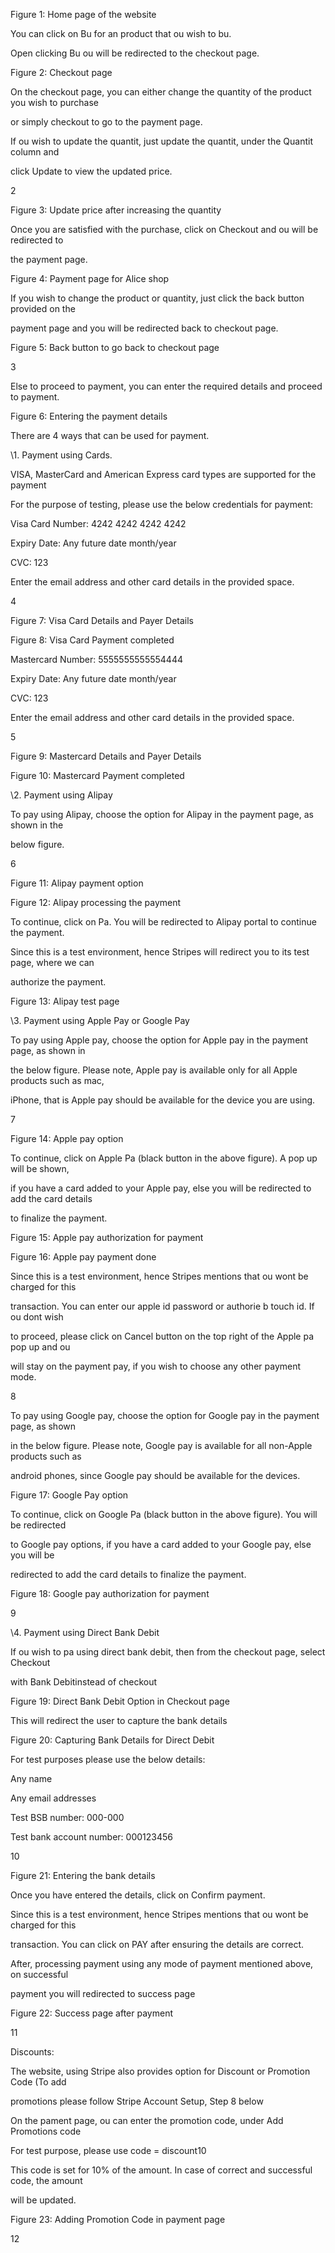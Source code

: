 ﻿

Figure 1: Home page of the website

You can click on Bu for an product that ou wish to bu.

Open clicking Bu ou will be redirected to the checkout page.

Figure 2: Checkout page

On the checkout page, you can either change the quantity of the product you wish to purchase

or simply checkout to go to the payment page.

If ou wish to update the quantit, just update the quantit, under the Quantit column and

click Update to view the updated price.

2





Figure 3: Update price after increasing the quantity

Once you are satisfied with the purchase, click on Checkout and ou will be redirected to

the payment page.

Figure 4: Payment page for Alice shop

If you wish to change the product or quantity, just click the back button provided on the

payment page and you will be redirected back to checkout page.

Figure 5: Back button to go back to checkout page

3





Else to proceed to payment, you can enter the required details and proceed to payment.

Figure 6: Entering the payment details

There are 4 ways that can be used for payment.

\1. Payment using Cards.

VISA, MasterCard and American Express card types are supported for the payment

For the purpose of testing, please use the below credentials for payment:

Visa Card Number: 4242 4242 4242 4242

Expiry Date: Any future date  month/year

CVC: 123

Enter the email address and other card details in the provided space.

4





Figure 7: Visa Card Details and Payer Details

Figure 8: Visa Card Payment completed

Mastercard Number: 5555555555554444

Expiry Date: Any future date  month/year

CVC: 123

Enter the email address and other card details in the provided space.

5





Figure 9: Mastercard Details and Payer Details

Figure 10: Mastercard Payment completed

\2. Payment using Alipay

To pay using Alipay, choose the option for Alipay in the payment page, as shown in the

below figure.

6





Figure 11: Alipay payment option

Figure 12: Alipay processing the payment

To continue, click on Pa. You will be redirected to Alipay portal to continue the payment.

Since this is a test environment, hence Stripes will redirect you to its test page, where we can

authorize the payment.

Figure 13: Alipay test page

\3. Payment using Apple Pay or Google Pay

To pay using Apple pay, choose the option for Apple pay in the payment page, as shown in

the below figure. Please note, Apple pay is available only for all Apple products such as mac,

iPhone, that is Apple pay should be available for the device you are using.

7





Figure 14: Apple pay option

To continue, click on Apple Pa (black button in the above figure). A pop up will be shown,

if you have a card added to your Apple pay, else you will be redirected to add the card details

to finalize the payment.

Figure 15: Apple pay authorization for payment

Figure 16: Apple pay payment done

Since this is a test environment, hence Stripes mentions that ou wont be charged for this

transaction. You can enter our apple id password or authorie b touch id. If ou dont wish

to proceed, please click on Cancel button on the top right of the Apple pa pop up and ou

will stay on the payment pay, if you wish to choose any other payment mode.

8





To pay using Google pay, choose the option for Google pay in the payment page, as shown

in the below figure. Please note, Google pay is available for all non-Apple products such as

android phones, since Google pay should be available for the devices.

Figure 17: Google Pay option

To continue, click on Google Pa (black button in the above figure). You will be redirected

to Google pay options, if you have a card added to your Google pay, else you will be

redirected to add the card details to finalize the payment.

Figure 18: Google pay authorization for payment

9





\4. Payment using Direct Bank Debit

If ou wish to pa using direct bank debit, then from the checkout page, select Checkout

with Bank Debitinstead of checkout

Figure 19: Direct Bank Debit Option in Checkout page

This will redirect the user to capture the bank details

Figure 20: Capturing Bank Details for Direct Debit

For test purposes please use the below details:




Any name

Any email addresses

Test BSB number: 000-000

Test bank account number: 000123456

10





Figure 21: Entering the bank details

Once you have entered the details, click on Confirm payment.

Since this is a test environment, hence Stripes mentions that ou wont be charged for this

transaction. You can click on PAY after ensuring the details are correct.

After, processing payment using any mode of payment mentioned above, on successful

payment you will redirected to success page

Figure 22: Success page after payment

11





Discounts:

The website, using Stripe also provides option for Discount or Promotion Code (To add

promotions please follow Stripe Account Setup, Step 8 below

On the pament page, ou can enter the promotion code, under Add Promotions code

For test purpose, please use code = discount10

This code is set for 10% of the amount. In case of correct and successful code, the amount

will be updated.

Figure 23: Adding Promotion Code in payment page

12


